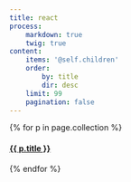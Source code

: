 ```yaml
---
title: react
process:
    markdown: true
    twig: true
content:
    items: '@self.children'
    order:
        by: title
        dir: desc
    limit: 99
    pagination: false
---
```


{% for p in page.collection %}
#### [ {{ p.title }}]({{p.link}})
{% endfor %}